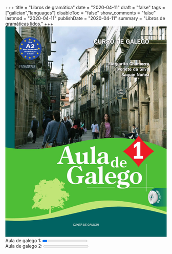 +++
title = "Libros de gramática"
date = "2020-04-11"
draft = "false"
tags = ["galician","languages"]
disableToc = "false"
show_comments = "false"
lastmod = "2020-04-11"
publishDate = "2020-04-11"
summary = "Libros de gramáticas lidos."
+++
![Example image](/static/galician/AdG1.jpg)
<label for="Португалска граматика">Aula de galego 1:</label>
<progress id="english-progress" value="10" max="100"> 100% </progress>
 <br>
<label for="english-progress">Aula de galego 2:</label>
<progress id="english-progress" value="0" max="100"> 100% </progress><br>
